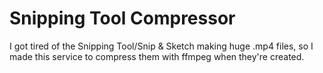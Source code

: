 # Snipping Tool Compressor
I got tired of the Snipping Tool/Snip & Sketch making huge .mp4 files, so I made this service to compress them with ffmpeg when they're created.

